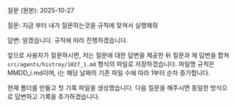 질문 (원본):
2025-10-27

질문: 지금 부터 내가 질문하는것을 규칙에 맞쳐서 실행해줘

답변:
알겠습니다. 규칙에 따라 진행하겠습니다.

앞으로 사용자가 질문하시면, 저는 질문에 대한 답변을 제공한 뒤 질문과 제 답변을 합쳐 `src/agents/histroy/1027_1.md` 형식의 파일로 저장하겠습니다. 파일명 규칙은 MMDD_i.md이며, i는 해당 날짜의 기존 파일 수에 따라 1부터 순차 증가합니다.

현재 폴더를 만들고 첫 기록 파일을 생성했습니다. 다음 질문을 해주시면 동일한 방식으로 답변하고 기록을 추가하겠습니다.
